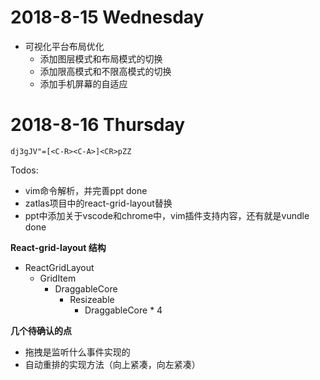 # 2018-8-15 Wednesday

* 可视化平台布局优化
  * 添加图层模式和布局模式的切换
  * 添加限高模式和不限高模式的切换
  * 添加手机屏幕的自适应

# 2018-8-16 Thursday

```
dj3gJV"=[<C-R><C-A>]<CR>pZZ
```

Todos:

* vim命令解析，并完善ppt done
* zatlas项目中的react-grid-layout替换
* ppt中添加关于vscode和chrome中，vim插件支持内容，还有就是vundle done


**React-grid-layout 结构**

- ReactGridLayout
  - GridItem
    - DraggableCore
      - Resizeable
        - DraggableCore * 4

**几个待确认的点**

* 拖拽是监听什么事件实现的
* 自动重排的实现方法（向上紧凑，向左紧凑）
